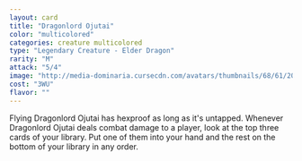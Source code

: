 ```yaml
---
layout: card
title: "Dragonlord Ojutai"
color: "multicolored"
categories: creature multicolored
type: "Legendary Creature - Elder Dragon"
rarity: "M"
attack: "5/4"
image: "http://media-dominaria.cursecdn.com/avatars/thumbnails/68/61/200/283/635612493875316882.png"
cost: "3WU"
flavor: ""
---
```


Flying
Dragonlord Ojutai has hexproof as long as it's untapped.
Whenever Dragonlord Ojutai deals combat damage to a player, look at the top three cards of your library.  Put one of them into your hand and the rest on the bottom of your library in any order.
